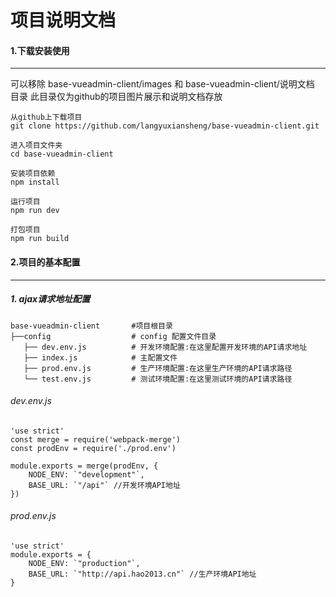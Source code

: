 # **项目说明文档**

#### 1.下载安装使用

---

可以移除 base-vueadmin-client/images 和  base-vueadmin-client/说明文档 目录
此目录仅为github的项目图片展示和说明文档存放

```
从github上下载项目
git clone https://github.com/langyuxiansheng/base-vueadmin-client.git

进入项目文件夹
cd base-vueadmin-client

安装项目依赖
npm install

运行项目
npm run dev

打包项目
npm run build

```
#### 2.项目的基本配置
---
##### 1. ajax请求地址配置

```
base-vueadmin-client       #项目根目录
├──config                  # config 配置文件目录
   ├── dev.env.js          # 开发环境配置:在这里配置开发环境的API请求地址
   ├── index.js            # 主配置文件
   ├── prod.env.js         # 生产环境配置:在这里生产环境的API请求路径
   └── test.env.js         # 测试环境配置:在这里测试环境的API请求路径
```
###### dev.env.js
```
'use strict'
const merge = require('webpack-merge')
const prodEnv = require('./prod.env')

module.exports = merge(prodEnv, {
    NODE_ENV: `"development"`,
    BASE_URL: `"/api"` //开发环境API地址
})
```
###### prod.env.js
```
'use strict'
module.exports = {
    NODE_ENV: `"production"`,
    BASE_URL: `"http://api.hao2013.cn"` //生产环境API地址
}
```
